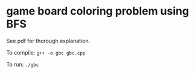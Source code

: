 # game board coloring problem using BFS

See pdf for thorough explanation.

To compile: ```g++ -o gbc gbc.cpp```

To run:     ```./gbc```
